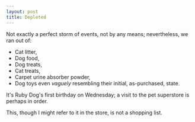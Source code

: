 ```yaml
---
layout: post
title: Depleted
---
```


Not exactly a perfect storm of events, not by any means; nevertheless, we ran out of:

* Cat litter,
* Dog food,
* Dog treats,
* Cat treats,
* Carpet urine absorber powder,
* Dog toys even *vaguely* resembling their initial, as-purchased, state.

It's Ruby Dog's first birthday on Wednesday; a visit to the pet superstore is perhaps in order.

This, though I might refer to it in the store, is not a shopping list.
